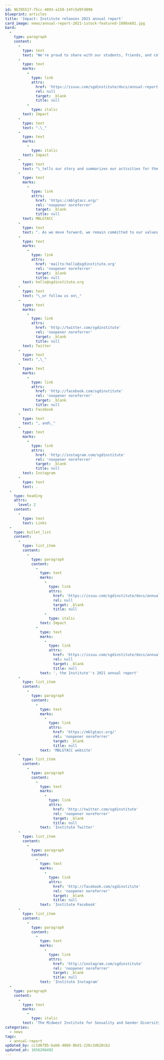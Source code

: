 ```yaml
---
id: 9b705517-75cc-4893-a150-14fc5d9fd098
blueprint: articles
title: 'Impact: Institute releases 2021 annual report'
card_image: news/annual-report-2021-istock-featured-1090x681.jpg
bard:
  -
    type: paragraph
    content:
      -
        type: text
        text: "We're proud to share with our students, friends, and colleagues the Institute's fourth annual report,\_"
      -
        type: text
        marks:
          -
            type: link
            attrs:
              href: 'https://issuu.com/sgdinstitute/docs/annual-report-2021'
              rel: null
              target: _blank
              title: null
          -
            type: italic
        text: Impact
      -
        type: text
        text: ".\_"
      -
        type: text
        marks:
          -
            type: italic
        text: Impact
      -
        type: text
        text: "\_tells our story and summarizes our activities for the past year, our growing work and partnerships, our fall collaboration with the University of Minnesota-Duluth's Sexuality & Gender Equity Initiatives, and an update on the state of our flagship program,\_"
      -
        type: text
        marks:
          -
            type: link
            attrs:
              href: 'https://mblgtacc.org/'
              rel: 'noopener noreferrer'
              target: _blank
              title: null
        text: MBLGTACC
      -
        type: text
        text: ". As we move forward, we remain committed to our values of accessibility, accountability, advocacy, community, education, and liberation—and we welcome your feedback and partnership. To connect with the Institute, email us at\_"
      -
        type: text
        marks:
          -
            type: link
            attrs:
              href: 'mailto:hello@sgdinstitute.org'
              rel: 'noopener noreferrer'
              target: _blank
              title: null
        text: hello@sgdinstitute.org
      -
        type: text
        text: "\_or follow us on\_"
      -
        type: text
        marks:
          -
            type: link
            attrs:
              href: 'http://twitter.com/sgdinstitute'
              rel: 'noopener noreferrer'
              target: _blank
              title: null
        text: Twitter
      -
        type: text
        text: ",\_"
      -
        type: text
        marks:
          -
            type: link
            attrs:
              href: 'http://facebook.com/sgdinstitute'
              rel: 'noopener noreferrer'
              target: _blank
              title: null
        text: Facebook
      -
        type: text
        text: ", and\_"
      -
        type: text
        marks:
          -
            type: link
            attrs:
              href: 'http://instagram.com/sgdinstitute'
              rel: 'noopener noreferrer'
              target: _blank
              title: null
        text: Instagram
      -
        type: text
        text: .
  -
    type: heading
    attrs:
      level: 2
    content:
      -
        type: text
        text: Links
  -
    type: bullet_list
    content:
      -
        type: list_item
        content:
          -
            type: paragraph
            content:
              -
                type: text
                marks:
                  -
                    type: link
                    attrs:
                      href: 'https://issuu.com/sgdinstitute/docs/annual-report-2021'
                      rel: null
                      target: _blank
                      title: null
                  -
                    type: italic
                text: Impact
              -
                type: text
                marks:
                  -
                    type: link
                    attrs:
                      href: 'https://issuu.com/sgdinstitute/docs/annual-report-2021'
                      rel: null
                      target: _blank
                      title: null
                text: ', the Institute''s 2021 annual report'
      -
        type: list_item
        content:
          -
            type: paragraph
            content:
              -
                type: text
                marks:
                  -
                    type: link
                    attrs:
                      href: 'https://mblgtacc.org/'
                      rel: 'noopener noreferrer'
                      target: _blank
                      title: null
                text: 'MBLGTACC website'
      -
        type: list_item
        content:
          -
            type: paragraph
            content:
              -
                type: text
                marks:
                  -
                    type: link
                    attrs:
                      href: 'http://twitter.com/sgdinstitute'
                      rel: 'noopener noreferrer'
                      target: _blank
                      title: null
                text: 'Institute Twitter'
      -
        type: list_item
        content:
          -
            type: paragraph
            content:
              -
                type: text
                marks:
                  -
                    type: link
                    attrs:
                      href: 'http://facebook.com/sgdinstitute'
                      rel: 'noopener noreferrer'
                      target: _blank
                      title: null
                text: 'Institute Facebook'
      -
        type: list_item
        content:
          -
            type: paragraph
            content:
              -
                type: text
                marks:
                  -
                    type: link
                    attrs:
                      href: 'http://instagram.com/sgdinstitute'
                      rel: 'noopener noreferrer'
                      target: _blank
                      title: null
                text: 'Institute Instagram'
  -
    type: paragraph
    content:
      -
        type: text
        marks:
          -
            type: italic
        text: 'The Midwest Institute for Sexuality and Gender Diversity empowers students of diverse sexualities and genders to inspire sustainable change; leads higher education colleagues in relevant and inclusive practices; and advances knowledge of sexuality and gender through advocacy and expansive programming.'
categories:
  - news
tags:
  - annual-report
updated_by: cc1d6f85-bab6-480d-8bd1-226c3d628cb2
updated_at: 1656266492
---
```

